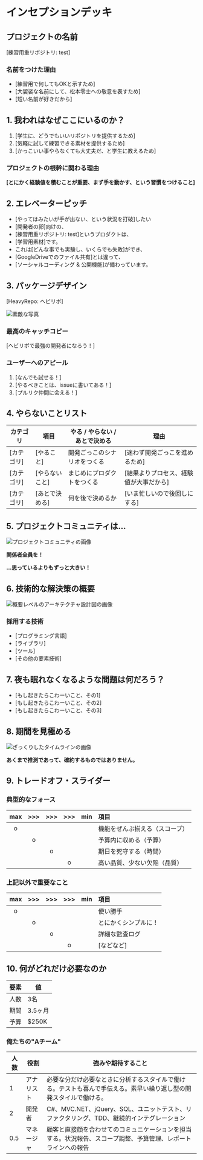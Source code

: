 # インセプションデッキ

## プロジェクトの名前

[練習用重リポジトリ: test]

### 名前をつけた理由

- [練習用で何してもOKと示すため]
- [大袈裟な名前にして、松本零士への敬意を表すため]
- [短い名前が好きだから]

<div style="page-break-before:always">
</div>

## 1\. 我われはなぜここにいるのか？

1. [学生に、どうでもいいリポジトリを提供するため]
2. [気軽に試して練習できる素材を提供するため]
3. [かっこいい事やらなくても大丈夫だ、と学生に教えるため]

### プロジェクトの根幹に関わる理由

**[とにかく経験値を積むことが重要、まず手を動かす、という習慣をつけること]**

<div style="page-break-before:always">
</div>

## 2\. エレベーターピッチ

- [やってはみたいが手が出ない、という状況を打破]したい
- [開発者の卵]向けの、
- [練習用重リポジトリ: test]というプロダクトは、
- [学習用素材]です。
- これは[どんな事でも実験し、いくらでも失敗]ができ、
- [GoogleDriveでのファイル共有]とは違って、
- [ソーシャルコーディング & 公開機能]が備わっています。

<div style="page-break-before:always">
</div>

## 3\. パッケージデザイン

[HeavyRepo: ヘビリポ]

![素敵な写真]()

### 最高のキャッチコピー

[ヘビリポで最強の開発者になろう！]

### ユーザーへのアピール

1. [なんでも試せる！]
2. [やるべきことは、issueに書いてある！]
3. [プルリク仲間に会える！]

<div style="page-break-before:always">
</div>

## 4\. やらないことリスト

カテゴリ   | 項目       | やる / やらない / あとで決める | 理由
------ | -------- | ------------------ | --------------
[カテゴリ] | [やること]   | 開発ごっこのシナリオをつくる        | [迷わず開発ごっこを進めるため]
[カテゴリ] | [やらないこと] | まじめにプロダクトをつくる               | [結果よりプロセス、経験値が大事だから]
[カテゴリ] | [あとで決める] | 何を後で決めるか             | [いま忙しいので後回しにする]

<div style="page-break-before:always">
</div>

## 5\. プロジェクトコミュニティは...

![プロジェクトコミュニティの画像]()

**関係者全員を！**

**...思っているよりもずっと大きい！**

<div style="page-break-before:always">
</div>

## 6\. 技術的な解決策の概要

![概要レベルのアーキテクチャ設計図の画像]()

### 採用する技術

- [プログラミング言語]
- [ライブラリ]
- [ツール]
- [その他の要素技術]

<div style="page-break-before:always">
</div>

## 7\. 夜も眠れなくなるような問題は何だろう？

- [もし起きたらこわーいこと、その1]
- [もし起きたらこわーいこと、その2]
- [もし起きたらこわーいこと、その3]

<div style="page-break-before:always">
</div>

## 8\. 期間を見極める

![ざっくりしたタイムラインの画像]()

**あくまで推測であって、確約するものではありません。**

<div style="page-break-before:always">
</div>

## 9\. トレードオフ・スライダー

### 典型的なフォース

|  max  |  >>>  |  >>>  |  >>>  |  min  | 項目                       |
| :---: | :---: | :---: | :---: | :---: | :------------------------ |
|   o   |       |       |       |       |  機能をぜんぶ揃える（スコープ）|
|       |   o   |       |       |       |  予算内に収める（予算）       |
|       |       |   o   |       |       |  期日を死守する（時間）       |
|       |       |       |   o   |       |  高い品質、少ない欠陥（品質）  |

### 上記以外で重要なこと

|  max  |  >>>  |  >>>  |  >>>  |  min  | 項目                       |
| :---: | :---: | :---: | :---: | :---: | :------------------------ |
|   o   |       |       |       |       |  使い勝手                   |
|       |   o   |       |       |       |  とにかくシンプルに！         |
|       |       |   o   |       |       |  詳細な監査ログ              |
|       |       |       |   o   |       |  [などなど]                 |

<div style="page-break-before:always">
</div>

## 10\. 何がどれだけ必要なのか

要素 | 値
--- | -----
人数 | 3名
期間 | 3.5ヶ月
予算 | $250K

### 俺たちの"Aチーム"

人数  | 役割     | 強みや期待すること
---- | ------- | ---------------------------------------------------------
1    | アナリスト | 必要な分だけ必要なときに分析するスタイルで働ける。テストも喜んで手伝える。素早い繰り返し型の開発スタイルで働ける。
2    | 開発者    | C#、MVC.NET、jQuery、SQL、ユニットテスト、リファクタリング、TDD、継続的インテグレーション
0.5  | マネージャ | 顧客と直接顔を合わせてのコミュニケーションを担当する。状況報告、スコープ調整、予算管理、レポートラインへの報告

